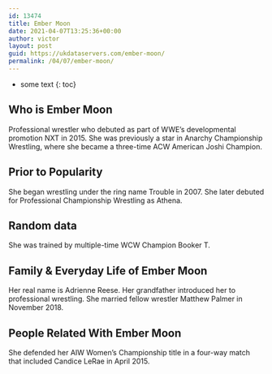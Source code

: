 ```yaml
---
id: 13474
title: Ember Moon
date: 2021-04-07T13:25:36+00:00
author: victor
layout: post
guid: https://ukdataservers.com/ember-moon/
permalink: /04/07/ember-moon/
---
```


* some text
{: toc}


## Who is Ember Moon



Professional wrestler who debuted as part of WWE&#8217;s developmental promotion NXT in 2015. She was previously a star in Anarchy Championship Wrestling, where she became a three-time ACW American Joshi Champion.

                
                
                
## Prior to Popularity



She began wrestling under the ring name Trouble in 2007. She later debuted for Professional Championship Wrestling as Athena.

                
                
                
## Random data



She was trained by multiple-time WCW Champion Booker T.

                
                
                
## Family & Everyday Life of Ember Moon



Her real name is Adrienne Reese. Her grandfather introduced her to professional wrestling. She married fellow wrestler Matthew Palmer in November 2018. 

                
                
                
## People Related With Ember Moon



She defended her AIW Women&#8217;s Championship title in a four-way match that included Candice LeRae in April 2015.

                
              
            
          
          
          